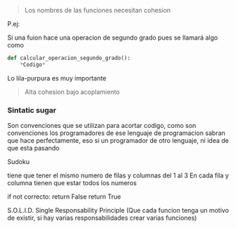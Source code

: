 > Los nombres de las funciones necesitan cohesion

P.ej:

Si una fuion hace una operacion de segundo grado pues se llamará algo como
```python
def calcular_operacion_segundo_grado():
	*Codigo*
```
Lo lila-purpura es muy importante

> Alta cohesion bajo acoplamiento

### Sintatic sugar
Son convenciones que se utilizan para acortar codigo, como son convenciones los programadores de ese lenguaje de programacion sabran que hace perfectamente, eso si un programador de otro lenguaje, ni idea de que esta pasando	

Sudoku

tiene que tener el mismo numero de filas y columnas
del 1 al 3
En cada fila y columna tienen que estar todos los numeros

if not correcto:
    return False
return True

S.O.L.I.D.
Single Responsability Principle (Que cada funcion tenga un motivo de existir, si hay varias responsabilidades crear varias funciones)